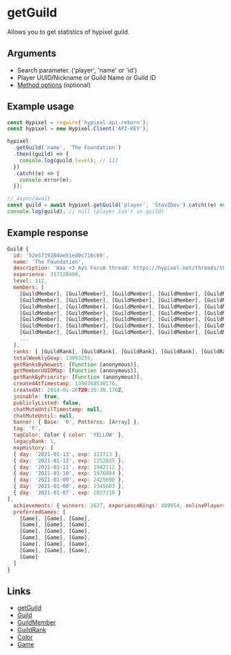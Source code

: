 # getGuild

Allows you to get statistics of hypixel guild.

## Arguments

- Search parameter. ('player', 'name' or 'id')
- Player UUID/Nickname or Guild Name or Guild ID
- [Method options](https://hypixel-api-reborn.github.io/#/docs/main/master/typedef/MethodOptions) (optional)

## Example usage

```js
const Hypixel = require('hypixel-api-reborn');
const hypixel = new Hypixel.Client('API-KEY');

hypixel
  .getGuild('name', 'The Foundation')
  .then((guild) => {
    console.log(guild.level); // 112
  })
  .catch((e) => {
    console.error(e);
  });

// async/await
const guild = await hypixel.getGuild('player', 'StavZDev').catch((e) => console.error(e));
console.log(guild); // null (player isn't in guild)
```

## Example response

```js
Guild {
  id: '52e5719284ae51ed0c716c69',
  name: 'The Foundation',
  description: 'Hax <3 Ays Forum thread: https://hypixel.net/threads/the-foundation-f-1-legacy-guild-applications-open-questing-all-games.695949/',
  experience: 317328400,
  level: 112,
  members: [
    [GuildMember], [GuildMember], [GuildMember], [GuildMember], [GuildMember],
    [GuildMember], [GuildMember], [GuildMember], [GuildMember], [GuildMember],
    [GuildMember], [GuildMember], [GuildMember], [GuildMember], [GuildMember],
    [GuildMember], [GuildMember], [GuildMember], [GuildMember], [GuildMember],
    [GuildMember], [GuildMember], [GuildMember], [GuildMember], [GuildMember],
    [GuildMember], [GuildMember], [GuildMember], [GuildMember], [GuildMember],
    [GuildMember], [GuildMember], [GuildMember], [GuildMember], [GuildMember],
    ...
  ],
  ranks: [ [GuildRank], [GuildRank], [GuildRank], [GuildRank], [GuildRank] ],
  totalWeeklyGexp: 13093255,
  getRanksByNewest: [Function (anonymous)],
  getMemberUUIDMap: [Function (anonymous)],
  getRankByPriority: [Function (anonymous)],
  createdAtTimestamp: 1390768530176,
  createdAt: 2014-01-26T20:35:30.176Z,
  joinable: true,
  publiclyListed: false,
  chatMuteUntilTimestamp: null,
  chatMuteUntil: null,
  banner: { Base: '0', Patterns: [Array] },
  tag: 'F',
  tagColor: Color { color: 'YELLOW' },
  legacyRank: 1,
  expHistory: [
  { day: '2021-01-13', exp: 123713 },
  { day: '2021-01-12', exp: 2252825 },
  { day: '2021-01-11', exp: 1942112 },
  { day: '2021-01-10', exp: 1976094 },
  { day: '2021-01-09', exp: 2425690 },
  { day: '2021-01-08', exp: 2345603 },
  { day: '2021-01-07', exp: 2027218 }
],
  achievements: { winners: 2627, experienceKings: 489954, onlinePlayers: 125 },
  preferredGames: [
    [Game], [Game], [Game],
    [Game], [Game], [Game],
    [Game], [Game], [Game],
    [Game], [Game], [Game],
    [Game], [Game], [Game],
    [Game], [Game], [Game],
    [Game]
  ]
}
```

## Links

- [getGuild](https://hypixel-api-reborn.github.io/#/docs/main/master/class/Client?scrollTo=getGuild)
- [Guild](https://hypixel-api-reborn.github.io/#/docs/main/master/class/Guild)
- [GuildMember](https://hypixel-api-reborn.github.io/#/docs/main/master/class/GuildMember)
- [GuildRank](https://hypixel-api-reborn.github.io/#/docs/main/master/class/GuildRank)
- [Color](https://hypixel-api-reborn.github.io/#/docs/main/master/class/Color)
- [Game](https://hypixel-api-reborn.github.io/#/docs/main/master/class/Game)
